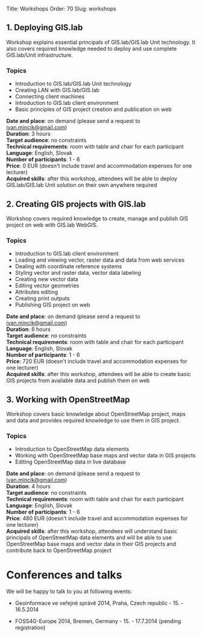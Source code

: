 Title: Workshops
Order: 70
Slug: workshops


## 1. Deploying GIS.lab
Workshop explains essential principals of GIS.lab/GIS.lab Unit technology. It also covers required knowledge needed to deploy and use complete GIS.lab/Unit infrastructure.

### Topics
* Introduction to GIS.lab/GIS.lab Unit technology
* Creating LAN with GIS.lab/GIS.lab
* Connecting client machines
* Introduction to GIS.lab client environment
* Basic principles of GIS project creation and publication on web

__Date and place__: on demand (please send a request to ivan.mincik@gmail.com)  
__Duration__: 3 hours  
__Target audience__: no constraints  
__Technical requirements__: room with table and chair for each participant  
__Language__: English, Slovak  
__Number of participants__: 1 - 6  
__Price__: 0 EUR (doesn't include travel and accommodation expenses for one lecturer)  
__Acquired skills__: after this workshop, attendees will be able to deploy GIS.lab/GIS.lab Unit solution on their own anywhere required


## 2. Creating GIS projects with GIS.lab
Workshop covers required knowledge to create, manage and publish GIS project on web with GIS.lab WebGIS.

### Topics
* Introduction to GIS.lab client environment
* Loading and viewing vector, raster data and data from web services
* Dealing with coordinate reference systems
* Styling vector and raster data, vector data labeling
* Creating new vector data
* Editing vector geometries
* Attributes editing
* Creating print outputs
* Publishing GIS project on web

__Date and place__: on demand (please send a request to ivan.mincik@gmail.com)  
__Duration__: 6 hours  
__Target audience__: no constraints  
__Technical requirements__: room with table and chair for each participant  
__Language__: English, Slovak  
__Number of participants__: 1 - 6  
__Price__: 720 EUR (doesn't include travel and accommodation expenses for one lecturer)  
__Acquired skills__: after this workshop, attendees will be able to create basic GIS projects from available data and publish them on web


## 3. Working with OpenStreetMap
Workshop covers basic knowledge about OpenStreetMap project, maps and data and provides required knowledge to use them in GIS project.

### Topics
* Introduction to OpenStreetMap data elements
* Working with OpenStreetMap base maps and vector data in GIS projects
* Editing OpenStreetMap data in live database

__Date and place__: on demand (please send a request to ivan.mincik@gmail.com)  
__Duration__: 4 hours  
__Target audience__: no constraints  
__Technical requirements__: room with table and chair for each participant  
__Language__: English, Slovak  
__Number of participants__: 1 - 6  
__Price__: 480 EUR (doesn't include travel and accommodation expenses for one lecturer)  
__Acquired skills__: after this workshop, attendees will understand basic principals of OpenStreetMap data elements and will be able to use OpenStreetMap base maps and vector data in their GIS projects and contribute back to OpenStreetMap project




# Conferences and talks
We will be happy to talk to you at following events:

* Geoinformace ve veřejné správě 2014, Praha, Czech republic - 15. - 16.5.2014 
 
* FOSS4G-Europe 2014, Bremen, Germany - 15. - 17.7.2014 (pending registration)
